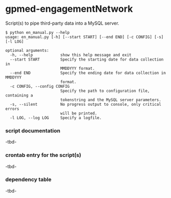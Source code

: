 # gpmed-engagementNetwork
Script(s) to pipe third-party data into a MySQL server. 

```console
$ python en_manual.py --help
usage: en_manual.py [-h] [--start START] [--end END] [-c CONFIG] [-s] [-l LOG]

optional arguments:
  -h, --help            show this help message and exit
  --start START         Specify the starting date for data collection in
                        MMDDYYY format.
  --end END             Specify the ending date for data collection in MMDDYYY
                        format.
  -c CONFIG, --config CONFIG
                        Specify the path to configuration file, containing a
                        tokenstring and the MySQL server parameters.
  -s, --silent          No progress output to console, only critical errors
                        will be printed.
  -l LOG, --log LOG     Specify a logfile.
```

### script documentation
-tbd-

### crontab entry for the script(s)
-tbd-

### dependency table 
-tbd-
